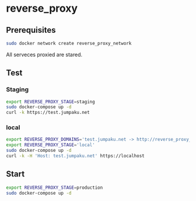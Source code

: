 # reverse_proxy

## Prerequisites

```sh
sudo docker network create reverse_proxy_network
```

All serveces proxied are stared.

## Test

### Staging

```sh
export REVERSE_PROXY_STAGE=staging
sudo docker-compose up -d
curl -k https://test.jumpaku.net
```

### local

```sh
export REVERSE_PROXY_DOMAINS='test.jumpaku.net -> http://reverse_proxy_test:80'
export REVERSE_PROXY_STAGE='local'
sudo docker-compose up -d
curl -k -H 'Host: test.jumpaku.net' https://localhost
```

## Start

```sh
export REVERSE_PROXY_STAGE=production
sudo docker-compose up -d
```
